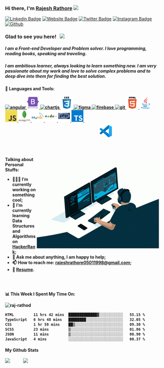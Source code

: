 ### Hi there, I'm <a href="https://www.sololearn.com/profile/10902790#_=_" target="_blank">Rajesh Rathore</a> <img src="https://media.giphy.com/media/hvRJCLFzcasrR4ia7z/giphy.gif" width="25px">

[![Linkedin Badge](https://img.shields.io/badge/-LinkedIn-0e76a8?style=flat-square&logo=Linkedin&logoColor=white)](https://www.linkedin.com/in/rajesh-rathore-0501/)
[![Website Badge](https://img.shields.io/badge/Website-3b5998?style=flat-square&logo=google-chrome&logoColor=white)](https://www.sololearn.com/profile/10902790#_=_)
[![Twitter Badge](https://img.shields.io/badge/-Twitter-00acee?style=flat-square&logo=Twitter&logoColor=white)](https://twitter.com/Rajesh946055)
[![Instagram Badge](https://img.shields.io/badge/-Instagram-e4405f?style=flat-square&logo=Instagram&logoColor=white)](https://www.instagram.com/raj_rathod1313/?hl=en)
[![Github](https://img.shields.io/github/followers/raj-rathod?label=Follow&style=social)](https://github.com/raj-rathod)

### Glad to see you here! &nbsp; ![](https://visitor-badge.glitch.me/badge?page_id=raj-rathod.raj-rathod)

##### I am a <b>Front-end Developer<b> and <b>Problem solver<b>. I love programming, reading books, speaking and traveling.
##### I am ambitious learner, always looking to learn something new. I am very passionate about my work and love to solve complex problems and to deep dive into them for finding the best solution.

#### 🧰 Languages and Tools:
<div>
    <p align="left"> <a href="https://angular.io" target="_blank" rel="noreferrer"> <img src="https://angular.io/assets/images/logos/angular/angular.svg" alt="angular" width="40" height="40"/> </a> <a href="https://getbootstrap.com" target="_blank" rel="noreferrer"> <img src="https://raw.githubusercontent.com/devicons/devicon/master/icons/bootstrap/bootstrap-plain-wordmark.svg" alt="bootstrap" width="40" height="40"/> </a> <a href="https://www.chartjs.org" target="_blank" rel="noreferrer"> <img src="https://www.chartjs.org/media/logo-title.svg" alt="chartjs" width="40" height="40"/> </a> <a href="https://www.w3schools.com/css/" target="_blank" rel="noreferrer"> <img src="https://raw.githubusercontent.com/devicons/devicon/master/icons/css3/css3-original-wordmark.svg" alt="css3" width="40" height="40"/> </a>
 <a href="https://www.figma.com/" target="_blank" rel="noreferrer"> <img src="https://www.vectorlogo.zone/logos/figma/figma-icon.svg" alt="figma" width="40" height="40"/> </a> <a href="https://firebase.google.com/" target="_blank" rel="noreferrer"> <img src="https://www.vectorlogo.zone/logos/firebase/firebase-icon.svg" alt="firebase" width="40" height="40"/> </a> <a href="https://git-scm.com/" target="_blank" rel="noreferrer"> <img src="https://www.vectorlogo.zone/logos/git-scm/git-scm-icon.svg" alt="git" width="40" height="40"/> </a> <a href="https://www.w3.org/html/" target="_blank" rel="noreferrer"> <img src="https://raw.githubusercontent.com/devicons/devicon/master/icons/html5/html5-original-wordmark.svg" alt="html5" width="40" height="40"/> </a> <a href="https://www.java.com" target="_blank" rel="noreferrer"> <img src="https://raw.githubusercontent.com/devicons/devicon/master/icons/java/java-original.svg" alt="java" width="40" height="40"/> </a> <a href="https://developer.mozilla.org/en-US/docs/Web/JavaScript" target="_blank" rel="noreferrer"> <img src="https://raw.githubusercontent.com/devicons/devicon/master/icons/javascript/javascript-original.svg" alt="javascript" width="40" height="40"/> </a> <a href="https://www.mongodb.com/" target="_blank" rel="noreferrer"> <img src="https://raw.githubusercontent.com/devicons/devicon/master/icons/mongodb/mongodb-original-wordmark.svg" alt="mongodb" width="40" height="40"/> </a> <a href="https://www.mysql.com/" target="_blank" rel="noreferrer"> <img src="https://raw.githubusercontent.com/devicons/devicon/master/icons/mysql/mysql-original-wordmark.svg" alt="mysql" width="40" height="40"/> </a> <a href="https://nodejs.org" target="_blank" rel="noreferrer"> <img src="https://raw.githubusercontent.com/devicons/devicon/master/icons/nodejs/nodejs-original-wordmark.svg" alt="nodejs" width="40" height="40"/> </a> <a href="https://www.php.net" target="_blank" rel="noreferrer"> <img src="https://raw.githubusercontent.com/devicons/devicon/master/icons/php/php-original.svg" alt="php" width="40" height="40"/> </a> 
<a href="https://www.typescriptlang.org/" target="_blank" rel="noreferrer"> <img src="https://raw.githubusercontent.com/devicons/devicon/master/icons/typescript/typescript-original.svg" alt="typescript" width="40" height="40"/> </a>
 <img src="https://raw.githubusercontent.com/github/explore/80688e429a7d4ef2fca1e82350fe8e3517d3494d/topics/visual-studio-code/visual-studio-code.png" alt="VS Code" width="40" height="40" style="vertical-align:top; margin:50px">
</p>

</div>
    
  <img align="right" height="300" width="400" src="https://github.com/raj-rathod/raj-rathod/blob/main/coding.gif" alt="special branch"/>  
    
**Talking about Personal Stuffs:**

- 👨🏻‍💻 I’m currently working on something cool;
- 🚀 I’m currently learning Data Structures and Algorithms on [HackerRank](https://www.hackerrank.com/Raj_Rathod_1313);
- 💬 Ask me about anything, I am happy to help;
- 📫 How to reach me: rajeshrathore05011998@gmail.com;
- 📝 [Resume](https://drive.google.com/file/d/1WX_jUXzJGbNOaSzVVYaACN5Sq-3vN5_A/view?usp=sharing).

</br>
  </br>
 
<p>
    
📊 **This Week I Spent My Time On:**
    
<img  height="180em"  src="https://github-readme-streak-stats.herokuapp.com/?user=raj-rathod&theme=tokyonight&hide_border=true" alt="raj-rathod" />
    
<!--START_SECTION:waka-->

```text
HTML         11 hrs 42 mins  █████████████▓░░░░░░░░░░░   55.15 %
TypeScript   6 hrs 48 mins   ████████░░░░░░░░░░░░░░░░░   32.05 %
CSS          1 hr 58 mins    ██▒░░░░░░░░░░░░░░░░░░░░░░   09.30 %
SCSS         23 mins         ▒░░░░░░░░░░░░░░░░░░░░░░░░   01.86 %
JSON         11 mins         ▒░░░░░░░░░░░░░░░░░░░░░░░░   00.90 %
JavaScript   4 mins          ░░░░░░░░░░░░░░░░░░░░░░░░░   00.37 %
```

<!--END_SECTION:waka-->
    
</p>
    
<p>
    
#### My Github Stats 
<img height="180em" src="https://github-readme-stats.vercel.app/api?username=raj-rathod&show_icons=true&hide_border=true&&count_private=true&include_all_commits=true&theme=tokyonight" />
<img  height="180em" style="margin-left:40px;" 
     src="https://github-readme-stats.vercel.app/api/top-langs/?username=raj-rathod&layout=compact&theme=tokyonight&hide_border=true"/>
</p>



